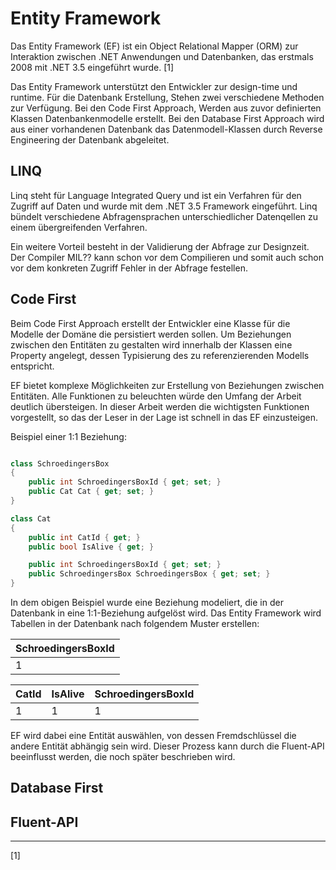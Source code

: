 # Entity Framework

Das Entity Framework (EF) ist ein Object Relational Mapper (ORM) zur Interaktion zwischen .NET Anwendungen und Datenbanken, das erstmals 2008 mit .NET 3.5 eingeführt wurde. [1]

Das Entity Framework unterstützt den Entwickler zur design-time und runtime.  Für die Datenbank Erstellung, Stehen zwei verschiedene Methoden zur Verfügung. Bei den Code First Approach, Werden aus zuvor definierten Klassen Datenbankenmodelle erstellt. Bei den Database First Approach wird aus einer vorhandenen Datenbank das Datenmodell-Klassen durch Reverse Engineering der Datenbank abgeleitet.

## LINQ

Linq steht für Language Integrated Query und ist ein Verfahren für den Zugriff auf Daten und wurde mit dem .NET 3.5 Framework eingeführt. Linq bündelt verschiedene Abfragensprachen unterschiedlicher Datenqellen zu einem übergreifenden Verfahren.

Ein weitere Vorteil besteht in der Validierung der Abfrage zur Designzeit. Der Compiler MIL?? kann schon vor dem Compilieren und somit auch schon vor dem konkreten Zugriff Fehler in der Abfrage festellen.

## Code First

Beim Code First Approach erstellt der Entwickler eine Klasse für die Modelle der Domäne die persistiert werden sollen. Um Beziehungen zwischen den Entitäten zu gestalten wird innerhalb der Klassen eine Property angelegt, dessen Typisierung des zu referenzierenden Modells entspricht.

EF bietet komplexe Möglichkeiten zur Erstellung von Beziehungen zwischen Entitäten. Alle Funktionen zu beleuchten würde den Umfang der Arbeit deutlich übersteigen. In dieser Arbeit werden die wichtigsten Funktionen vorgestellt, so das der Leser in der Lage ist schnell in das EF einzusteigen.

Beispiel einer 1:1 Beziehung:

```c#

class SchroedingersBox
{
    public int SchroedingersBoxId { get; set; }
    public Cat Cat { get; set; }
}

class Cat
{
    public int CatId { get; }
    public bool IsAlive { get; }

    public int SchroedingersBoxId { get; set; }
    public SchroedingersBox SchroedingersBox { get; set; }
}

```

In dem obigen Beispiel wurde eine Beziehung modeliert, die in der Datenbank in eine 1:1-Beziehung aufgelöst wird. Das Entity Framework wird Tabellen in der Datenbank nach folgendem Muster erstellen:

| SchroedingersBoxId |
| ---                |
| 1                  |

| CatId | IsAlive | SchroedingersBoxId |
| ---   | ---     | ---                |
| 1     | 1       | 1                  |

EF wird dabei eine Entität auswählen, von dessen Fremdschlüssel die andere Entität abhängig sein wird. Dieser Prozess kann durch die Fluent-API beeinflusst werden, die noch später beschrieben wird.

## Database First

## Fluent-API

---
[1] 